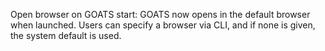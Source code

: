 Open browser on GOATS start: GOATS now opens in the default browser when launched. Users can specify a browser via CLI, and if none is given, the system default is used.